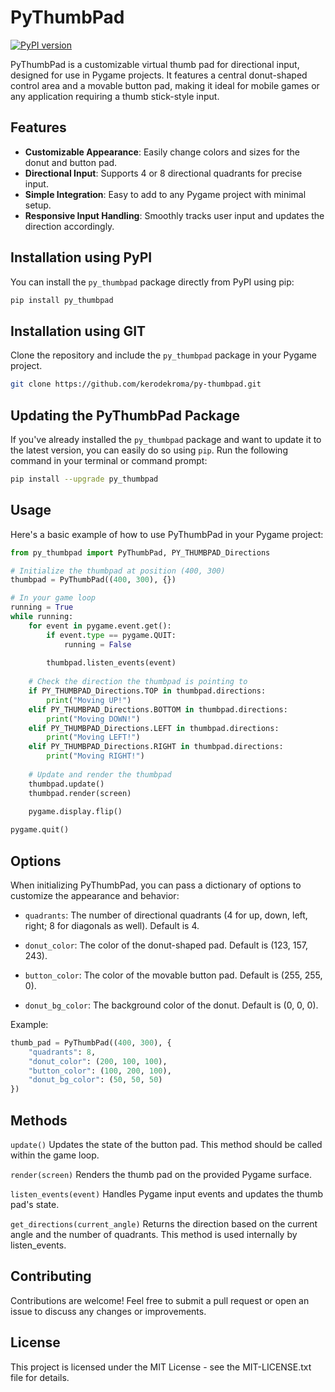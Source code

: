 # PyThumbPad

[![PyPI version](https://badge.fury.io/py/py_thumbpad.svg)](https://badge.fury.io/py/py_thumbpad)

PyThumbPad is a customizable virtual thumb pad for directional input, designed for use in Pygame projects. It features a central donut-shaped control area and a movable button pad, making it ideal for mobile games or any application requiring a thumb stick-style input.

## Features

- **Customizable Appearance**: Easily change colors and sizes for the donut and button pad.
- **Directional Input**: Supports 4 or 8 directional quadrants for precise input.
- **Simple Integration**: Easy to add to any Pygame project with minimal setup.
- **Responsive Input Handling**: Smoothly tracks user input and updates the direction accordingly.

## Installation using PyPI

You can install the `py_thumbpad` package directly from PyPI using pip:

```bash
pip install py_thumbpad
```

## Installation using GIT

Clone the repository and include the `py_thumbpad` package in your Pygame project.

```bash
git clone https://github.com/kerodekroma/py-thumbpad.git
```

## Updating the PyThumbPad Package

If you've already installed the `py_thumbpad` package and want to update it to the latest version, you can easily do so using `pip`. Run the following command in your terminal or command prompt:

```bash
pip install --upgrade py_thumbpad
```

## Usage
Here's a basic example of how to use PyThumbPad in your Pygame project:

```py
from py_thumbpad import PyThumbPad, PY_THUMBPAD_Directions

# Initialize the thumbpad at position (400, 300)
thumbpad = PyThumbPad((400, 300), {})

# In your game loop
running = True
while running:
    for event in pygame.event.get():
        if event.type == pygame.QUIT:
            running = False
        
        thumbpad.listen_events(event)
    
    # Check the direction the thumbpad is pointing to
    if PY_THUMBPAD_Directions.TOP in thumbpad.directions:
        print("Moving UP!")
    elif PY_THUMBPAD_Directions.BOTTOM in thumbpad.directions:
        print("Moving DOWN!")
    elif PY_THUMBPAD_Directions.LEFT in thumbpad.directions:
        print("Moving LEFT!")
    elif PY_THUMBPAD_Directions.RIGHT in thumbpad.directions:
        print("Moving RIGHT!")
    
    # Update and render the thumbpad
    thumbpad.update()
    thumbpad.render(screen)
    
    pygame.display.flip()

pygame.quit()
```

## Options

When initializing PyThumbPad, you can pass a dictionary of options to customize the appearance and behavior:

- `quadrants`: The number of directional quadrants (4 for up, down, left, right; 8 for diagonals as well). Default is 4.

- `donut_color`: The color of the donut-shaped pad. Default is (123, 157, 243).

- `button_color`: The color of the movable button pad. Default is (255, 255, 0).

- `donut_bg_color`: The background color of the donut. Default is (0, 0, 0).

Example:

```py
thumb_pad = PyThumbPad((400, 300), {
    "quadrants": 8,
    "donut_color": (200, 100, 100),
    "button_color": (100, 200, 100),
    "donut_bg_color": (50, 50, 50)
})
```

## Methods

`update()`
Updates the state of the button pad. This method should be called within the game loop.

`render(screen)`
Renders the thumb pad on the provided Pygame surface.

`listen_events(event)`
Handles Pygame input events and updates the thumb pad's state.

`get_directions(current_angle)`
Returns the direction based on the current angle and the number of quadrants. This method is used internally by listen_events.

## Contributing

Contributions are welcome! Feel free to submit a pull request or open an issue to discuss any changes or improvements.

## License
This project is licensed under the MIT License - see the MIT-LICENSE.txt file for details.

